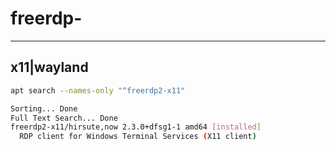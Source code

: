 # freerdp-

---

## x11|wayland
````sh
apt search --names-only "^freerdp2-x11"

Sorting... Done
Full Text Search... Done
freerdp2-x11/hirsute,now 2.3.0+dfsg1-1 amd64 [installed]
  RDP client for Windows Terminal Services (X11 client)

````
